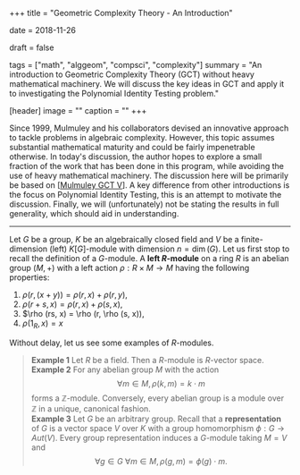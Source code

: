 +++
title = "Geometric Complexity Theory - An Introduction"

date = 2018-11-26

draft = false

tags = ["math", "alggeom", "compsci", "complexity"]
summary = "An introduction to Geometric Complexity Theory (GCT) without heavy mathematical machinery. We will discuss the key ideas in GCT and apply it to investigating the Polynomial Identity Testing problem."

[header]
image = ""
caption = ""
+++

Since 1999, Mulmuley and his collaborators devised an innovative approach to tackle problems in algebraic complexity. However, this topic assumes substantial mathematical maturity and could be fairly impenetrable otherwise. In today's discussion, the author hopes to explore a small fraction of the work that has been done in this program, while avoiding the use of heavy mathematical machinery. The discussion here will be primarily be based on \[[Mulmuley GCT V](https://arxiv.org/abs/1209.5993)\]. A key difference from other introductions is the focus on Polynomial Identity Testing, this is an attempt to motivate the discussion. Finally, we will (unfortunately) not be stating the results in full generality, which should aid in understanding.

---

Let $G$ be a group, $K$ be an algebraically closed field and $V$ be a finite-dimension (left) $K[G]$-module with dimension $n = \dim(G)$. Let us first stop to recall the definition of a $G$-module. A **left $R$-module** on a ring $R$ is an abelian group $(M, +)$ with a left action $\rho : R \times M \to M$ having the following properties:

1. $\rho (r, (x + y)) = \rho (r, x) + \rho (r, y)$,
2. $\rho (r+s, x) = \rho (r, x) + \rho (s, x)$,
3. $\rho (rs, x) = \rho (r, \rho (s, x)),
4. $\rho (1_R, x) = x$

Without delay, let us see some examples of $R$-modules. 

>**Example 1** Let $R$ be a field. Then a $R$-module is $R$-vector space.
\
>**Example 2** For any abelian group $M$ with the action $$\forall m \in M, \rho (k, m) = k\cdot m$$ forms a $\mathbb{Z}$-module. Conversely, every abelian group is a module over $\mathbb{Z}$ in a unique, canonical fashion.
\
>**Example 3** Let $G$ be an arbitrary group. Recall that a **representation** of $G$ is a vector space $V$ over $K$ with a group homomorphism $\phi : G \to Aut(V).$ Every group representation induces a $G$-module taking $M = V$ and $$\forall g \in G\ \forall m \in M, \rho (g, m) = \phi(g)\cdot m.$$
